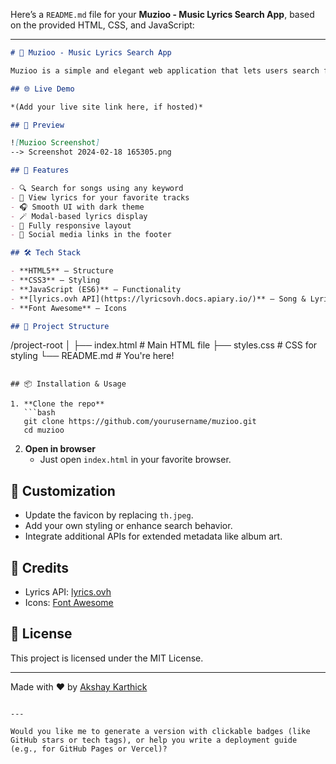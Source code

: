 Here’s a `README.md` file for your **Muzioo - Music Lyrics Search App**, based on the provided HTML, CSS, and JavaScript:

---

```markdown
# 🎵 Muzioo - Music Lyrics Search App

Muzioo is a simple and elegant web application that lets users search for songs and view their lyrics in real time. It uses the [lyrics.ovh API](https://lyricsovh.docs.apiary.io/) to fetch song data and lyrics, offering an immersive experience for music lovers.

## 🌐 Live Demo

*(Add your live site link here, if hosted)*

## 📸 Preview

![Muzioo Screenshot]
--> Screenshot 2024-02-18 165305.png

## 🚀 Features

- 🔍 Search for songs using any keyword
- 🎤 View lyrics for your favorite tracks
- 🎧 Smooth UI with dark theme
- 🪄 Modal-based lyrics display
- 📱 Fully responsive layout
- 🔗 Social media links in the footer

## 🛠 Tech Stack

- **HTML5** – Structure
- **CSS3** – Styling
- **JavaScript (ES6)** – Functionality
- **[lyrics.ovh API](https://lyricsovh.docs.apiary.io/)** – Song & Lyrics Data
- **Font Awesome** – Icons

## 📂 Project Structure

```
/project-root
│
├── index.html          # Main HTML file
├── styles.css          # CSS for styling
└── README.md           # You're here!
```

## 📦 Installation & Usage

1. **Clone the repo**
   ```bash
   git clone https://github.com/yourusername/muzioo.git
   cd muzioo
   ```

2. **Open in browser**
   - Just open `index.html` in your favorite browser.

## 🔧 Customization

- Update the favicon by replacing `th.jpeg`.
- Add your own styling or enhance search behavior.
- Integrate additional APIs for extended metadata like album art.

## 🤝 Credits

- Lyrics API: [lyrics.ovh](https://lyricsovh.docs.apiary.io/)
- Icons: [Font Awesome](https://fontawesome.com/)

## 📝 License

This project is licensed under the MIT License.

---

Made with ❤️ by [Akshay Karthick](https://www.linkedin.com/in/akshay-karthick-32817a249/)
```

---

Would you like me to generate a version with clickable badges (like GitHub stars or tech tags), or help you write a deployment guide (e.g., for GitHub Pages or Vercel)?
